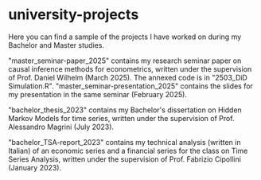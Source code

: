 # university-projects

Here you can find a sample of the projects I have worked on during my Bachelor and Master studies.

"master_seminar-paper_2025" contains my research seminar paper on causal inference methods for econometrics, written under the supervision of Prof. Daniel Wilhelm (March 2025). The annexed code is in "2503_DiD Simulation.R".
"master_seminar-presentation_2025" contains the slides for my presentation in the same seminar (February 2025).

"bachelor_thesis_2023" contains my Bachelor's dissertation on Hidden Markov Models for time series, written under the supervision of Prof. Alessandro Magrini (July 2023).

"bachelor_TSA-report_2023" contains my technical analysis (written in Italian) of an economic series and a financial series for the class on Time Series Analysis, written under the supervision of Prof. Fabrizio Cipollini (January 2023).
